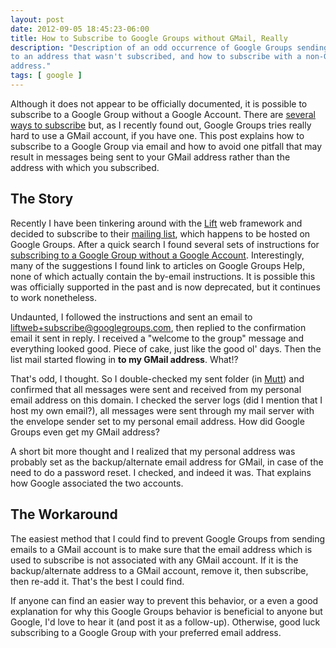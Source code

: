 ```yaml
---
layout: post
date: 2012-09-05 18:45:23-06:00
title: How to Subscribe to Google Groups without GMail, Really
description: "Description of an odd occurrence of Google Groups sending emails \
to an address that wasn't subscribed, and how to subscribe with a non-GMail \
address."
tags: [ google ]
---
```

Although it does not appear to be officially documented, it is possible to
subscribe to a Google Group without a Google Account.  There are [several ways
to subscribe](http://webapps.stackexchange.com/q/13508) but, as I recently
found out, Google Groups tries really hard to use a GMail account, if you have
one.  This post explains how to subscribe to a Google Group via email and how
to avoid one pitfall that may result in messages being sent to your GMail
address rather than the address with which you subscribed.

<!--more-->

## The Story

Recently I have been tinkering around with the [Lift](http://liftweb.net/) web
framework and decided to subscribe to their [mailing
list](http://groups.google.com/group/liftweb), which happens to be hosted on
Google Groups.  After a quick search I found several sets of instructions for
[subscribing to a Google Group without a Google
Account](http://webapps.stackexchange.com/a/15593).  Interestingly, many of the
suggestions I found link to articles on Google Groups Help, none of which
actually contain the by-email instructions.  It is possible this was officially
supported in the past and is now deprecated, but it continues to work
nonetheless.

Undaunted, I followed the instructions and sent an email to
liftweb+subscribe@googlegroups.com, then replied to the confirmation email it
sent in reply.  I received a "welcome to the group" message and everything
looked good.  Piece of cake, just like the good ol' days.  Then the list
mail started flowing in **to my GMail address**.  What!?

That's odd, I thought.  So I double-checked my sent folder (in
[Mutt](http://www.mutt.org/)) and confirmed that all messages were sent and
received from my personal email address on this domain.  I checked the server
logs (did I mention that I host my own email?), all messages were sent through
my mail server with the envelope sender set to my personal email address.  How
did Google Groups even get my GMail address?

A short bit more thought and I realized that my personal address was probably
set as the backup/alternate email address for GMail, in case of the need to do
a password reset.  I checked, and indeed it was.  That explains how Google
associated the two accounts.

## The Workaround

The easiest method that I could find to prevent Google Groups from sending
emails to a GMail account is to make sure that the email address which is used
to subscribe is not associated with any GMail account.  If it is the
backup/alternate address to a GMail account, remove it, then subscribe, then
re-add it.  That's the best I could find.

If anyone can find an easier way to prevent this behavior, or a even a good
explanation for why this Google Groups behavior is beneficial to anyone but
Google, I'd love to hear it (and post it as a follow-up).  Otherwise, good
luck subscribing to a Google Group with your preferred email address.
